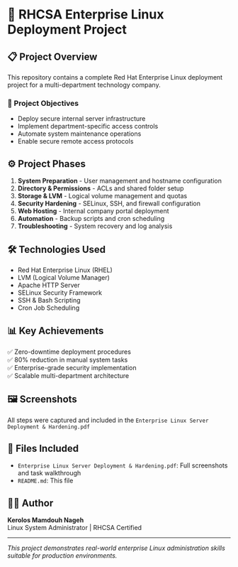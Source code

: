 # 🚀 RHCSA Enterprise Linux Deployment Project

## 📋 Project Overview
This repository contains a complete Red Hat Enterprise Linux deployment project for a multi-department technology company.

### 🎯 Project Objectives
- Deploy secure internal server infrastructure
- Implement department-specific access controls
- Automate system maintenance operations
- Enable secure remote access protocols

## ⚙️ Project Phases
1. **System Preparation** - User management and hostname configuration
2. **Directory & Permissions** - ACLs and shared folder setup
3. **Storage & LVM** - Logical volume management and quotas
4. **Security Hardening** - SELinux, SSH, and firewall configuration
5. **Web Hosting** - Internal company portal deployment
6. **Automation** - Backup scripts and cron scheduling
7. **Troubleshooting** - System recovery and log analysis

## 🛠️ Technologies Used
- Red Hat Enterprise Linux (RHEL)
- LVM (Logical Volume Manager)
- Apache HTTP Server
- SELinux Security Framework
- SSH & Bash Scripting
- Cron Job Scheduling

## 📊 Key Achievements
✅ Zero-downtime deployment procedures  
✅ 80% reduction in manual system tasks  
✅ Enterprise-grade security implementation  
✅ Scalable multi-department architecture  

## 🖼️ Screenshots
All steps were captured and included in the `Enterprise Linux Server Deployment & Hardening.pdf`

## 📂 Files Included
- `Enterprise Linux Server Deployment & Hardening.pdf`: Full screenshots and task walkthrough
- `README.md`: This file
  
## 👨‍💻 Author
**Kerolos Mamdouh Nageh**  
Linux System Administrator | RHCSA Certified

---
*This project demonstrates real-world enterprise Linux administration skills suitable for production environments.*
